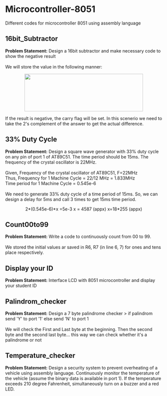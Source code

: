 # Microcontroller-8051
Different codes for microcontroller 8051 using assembly language


## 16bit_Subtractor
<b>Problem Statement:</b> Design a 16bit subtractor and make necessary code to show the negative result
<br><br>
We will store the value in the following manner:
<p align="center">
  <img src="https://user-images.githubusercontent.com/95894329/195997462-cd3cc6cb-1487-4fe3-a5e1-0c6b1ebe89be.png" width="380" height="120">
</p>
If the result is negative, the carry flag will be set. In this scenerio we need to take the 2's complement of the answer to get the actual difference. 

## 33% Duty Cycle
<b>Problem Statement:</b> Design a square wave generator with 33% duty cycle on any pin of port 1 of AT89C51. The time period should be 15ms. The frequency of the crystal oscillator is 22MHz. 
<br><br>Given, 
Frequency of the crystal oscillator of AT89C51, F=22MHz
<br>
Thus, 
Frequency for 1 Machine Cycle = 22/12 MHz = 1.833MHz
<br>Time period for 1 Machine Cycle = 0.545e-6
<br><br>
We need to generate 33% duty cycle of a time period of 15ms. So, we can design a delay for 5ms and call 3 times to get 15ms time period. 
<p align="center"> 2*(0.545e-6)*x =5e-3
x = 4587 (appx)
x=18*255 (appx)
</p>

## Count00to99
<b>Problem Statement:</b> Write a code to continuously count from 00 to 99. 
<br><br>
We stored the initial values ar saved in R6, R7 (in line 6, 7) for ones and tens place respectively. 

## Display your ID
<b>Problem Statement:</b> Interface LCD with 8051 microcontroller and display your student ID

## Palindrom_checker
<b>Problem Statement:</b> Design a 7 byte palindrome checker > if palindrom send 'Y' to port '1' else send 'N' to port 1    
<br>
We will check the First and Last byte at the beginning. Then the second byte and the second last byte... this way we can check whether it's a palindrome or not


## Temperature_checker
<b>Problem Statement:</b> Design a security system to prevent overheating of a vehicle using assembly language. Continuously monitor the temperature of the vehicle (assume the binary data is available in port 1). If the temperature exceeds 210 degree Fahrenheit, simultaneously turn on a buzzer and a red LED. 
